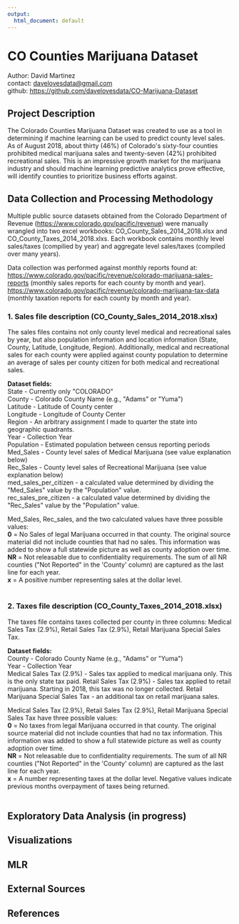 ```yaml
---
output:
  html_document: default
---
```

# CO Counties Marijuana Dataset<br>
Author: David Martinez<br>
contact: davelovesdata@gmail.com<br>
github: https://github.com/davelovesdata/CO-Marijuana-Dataset<br>

## Project Description<br>
The Colorado Counties Marijuana Dataset was created to use as a tool in determining if machine learning can be used to predict county level sales. As of August 2018, about thirty (46%) of Colorado's sixty-four counties prohibited medical marijuana sales and twenty-seven (42%) prohibited recreational sales. This is an impressive growth market for the marijuana industry and should machine learning predictive analytics prove effective, will identify counties to prioritize business efforts against.<br> 

## Data Collection and Processing Methodology<br>
Multiple public source datasets obtained from the Colorado Department of Revenue (https://www.colorado.gov/pacific/revenue) were manually wrangled into two excel workbooks: CO_County_Sales_2014_2018.xlsx and CO_County_Taxes_2014_2018.xlxs. Each workbook contains monthly level sales/taxes (compilied by year) and aggregate level sales/taxes (compiled over many years).<br>

Data collection was performed against monthly reports found at: <br>
https://www.colorado.gov/pacific/revenue/colorado-marijuana-sales-reports (monthly sales reports for each county by month and year).<br>
https://www.colorado.gov/pacific/revenue/colorado-marijuana-tax-data (monthly taxation reports for each county by month and year). <br>

### 1. Sales file description (CO_County_Sales_2014_2018.xlsx)<br>
The sales files contains not only county level medical and recreational sales by year, but also population information and location information (State, County, Latitude, Longitude, Region). Additionally, medical and recreational sales for each county were applied against county population to determine an average of sales per county citizen for both medical and recreational sales.<br>

**Dataset fields:**<br>
State - Currently only "COLORADO"<br>
County - Colorado County Name (e.g., "Adams" or "Yuma")<br>
Latitude - Latitude of County center<br>
Longitude - Longitude of County Center<br>
Region - An arbitrary assignment I made to quarter the state into geographic quadrants.<br>
Year - Collection Year<br>
Population - Estimated population between census reporting periods<br>
Med_Sales - County level sales of Medical Marijuana (see value explanation below)<br>
Rec_Sales - County level sales of Recreational Marijuana (see value explanation below)<br>
med_sales_per_citizen - a calculated value determined by dividing the "Med_Sales" value by the "Population" value.<br>
rec_sales_pre_citizen - a calculated value determined by dividing the "Rec_Sales" value by the "Population" value.<br>

Med_Sales, Rec_sales, and the two calculated values have three possible values:<br>
**0** = No Sales of legal Marijuana occurred in that county. The original source material did not include counties that had no sales. This information was added to show a full statewide picture as well as county adoption over time.<br> 
**NR** = Not releasable due to confidentiality requirements. The sum of all NR counties ("Not Reported" in the 'County' column) are captured as the last line for each year.<br>
**x** = A positive number representing sales at the dollar level.<br><br>

### 2. Taxes file description (CO_County_Taxes_2014_2018.xlsx)<br>
The taxes file contains taxes collected per county in three columns: Medical Sales Tax (2.9%), Retail Sales Tax (2.9%), Retail Marijuana Special Sales Tax.

**Dataset fields:**<br>
County - Colorado County Name (e.g., "Adams" or "Yuma")<br>
Year - Collection Year<br>
Medical Sales Tax (2.9%) - Sales tax applied to medical marijuana only. This is the only state tax paid.
Retail Sales Tax (2.9%) - Sales tax applied to retail marijuana. Starting in 2018, this tax was no longer collected.
Retail Marijuana Special Sales Tax - an additional tax on retail marijuana sales.

Medical Sales Tax (2.9%), Retail Sales Tax (2.9%), Retail Marijuana Special Sales Tax have three possible values:<br>
**0** = No taxes from legal Marijuana occurred in that county. The original source material did not include counties that had no tax information. This information was added to show a full statewide picture as well as county adoption over time.<br> 
**NR** = Not releasable due to confidentiality requirements. The sum of all NR counties ("Not Reported" in the 'County' column) are captured as the last line for each year.<br>
**x** = A number representing taxes at the dollar level. Negative values indicate previous months overpayment of taxes being returned.<br><br>

## Exploratory Data Analysis (in progress)<br>
## Visualizations<br>
## MLR <br>
## External Sources <br>
## References <br>
